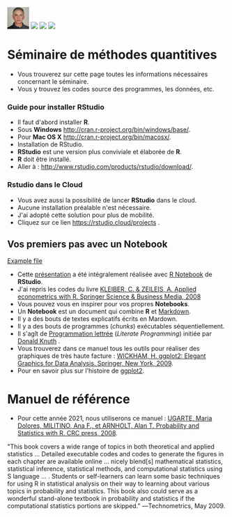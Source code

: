 <img src="45262254.jpeg" width="50">
<a href="mailto:karkil2205@gmail.com?"><img src="https://img.shields.io/badge/gmail-%23DD0031.svg?&style=for-the-badge&logo=gmail&logoColor=white"/></a>

<img src="https://upload.wikimedia.org/wikipedia/commons/6/66/Logo_cnam.gif" width="50">

<img src="https://rstudio.com/wp-content/uploads/2014/07/RStudio-Logo-Blue-Gray.png" width="50">


# Séminaire de méthodes quantitives
* Vous trouverez sur cette page toutes les informations nécessaires concernant le séminaire.
* Vous y trouvez les codes source des programmes, les données, etc.

### Guide pour installer RStudio

* Il faut d'abord installer **R**.
* Sous **Windows** http://cran.r-project.org/bin/windows/base/.
* Pour **Mac OS X** http://cran.r-project.org/bin/macosx/.
* Installation de RStudio.
* **RStudio** est une version plus conviviale et élaborée de  **R**.
* **R** doit être installé.
* Aller à : http://www.rstudio.com/products/rstudio/download/.

### Rstudio dans le Cloud
* Vous avez aussi la possibilité de lancer **RStudio** dans le cloud.
* Aucune installation préalable n'est nécessaire.
* J'ai adopté cette solution pour plus de mobilité.
* Cliquez sur ce lien https://rstudio.cloud/projects .

## Vos premiers pas avec un Notebook 

<a href="https://drive.google.com/file/d/1kK80DAfuZO2fjqAZmxUmgMszOarjsD_1/view?usp=drivesdk">Example file</a>

* Cette [présentation](https://github.com/karkil2205/ESD109-Chapter1/blob/master/Applied_Econometrics_with_R.pdf) a été intégralement réalisée avec [R Notebook]("https://rmarkdownwww.rstudio.com/lesson-10.html") de **RStudio**.
* J'ai repris les codes du livre [KLEIBER, C. & ZEILEIS, A. Applied econometrics with R. Springer Science & Business Media, 2008](https://github.com/karkil2205/ESD109-Chapter1/blob/master/Applied_econometrics_with_R_Book.pdf)
* Vous pouvez vous en inspirer pour vos propres **Notebooks**.
* Un **Notebook** est un document qui combine **R** et [Markdown]("https://fr.m.wikipedia.org/wiki/Markdown").
* Il y a des bouts de textes explicatifs écrits en Mardown.
* Il y a des bouts de programmes (*chunks*) exécutables séquentiellement.
* Il s'agît de [Programmation lettrée]("https://fr.m.wikipedia.org/wiki/Programmation_lettrée") (*Literate Programming*) <span>initiée par [Donald Knuth]("https://fr.m.wikipedia.org/wiki/Donald_Knuth") .
* Vous trouverez dans ce manuel tous les outils pour réaliser des graphiques de très haute facture : [WICKHAM, H. ggplot2: Elegant Graphics for Data Analysis. Springer, New York, 2009](ggplot2.pdf).
* Pour en savoir plus sur l'histoire de [ggplot2](https://en.m.wikipedia.org/wiki/Ggplot2).

# Manuel de référence
* Pour cette année 2021, nous utiliserons ce manuel : [UGARTE, Maria Dolores, MILITINO, Ana F., et ARNHOLT, Alan T. Probability and Statistics with R. CRC press, 2008](https://book4you.org/book/4977748/e23d9a).

"This book covers a wide range of topics in both theoretical and applied statistics … Detailed executable codes and codes to generate the figures in each chapter are available online … nicely blend[s] mathematical statistics, statistical inference, statistical methods, and computational statistics using S language ... . Students or self-learners can learn some basic techniques for using R in statistical analysis on their way to learning about various topics in probability and statistics. This book also could serve as a wonderful stand-alone textbook in probability and statistics if the computational statistics portions are skipped." ―Technometrics, May 2009.









